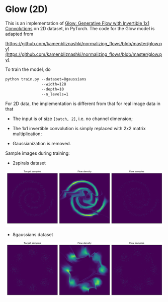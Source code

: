 # Glow (2D)

This is an implementation of [Glow: Generative Flow with Invertible 1x1 Convolutions](https://arxiv.org/abs/1807.03039) on 2D dataset, in PyTorch. The code for the Glow model is adapted from 

[https://github.com/kamenbliznashki/normalizing_flows/blob/master/glow.py](https://github.com/kamenbliznashki/normalizing_flows/blob/master/glow.py)


To train the model, do

```shell
python train.py --dataset=8gaussians
                --width=128
                --depth=10
                --n_levels=1
```

For 2D data, the implementation is different from that for real image data in that

- The input is of size `[batch, 2]`, i.e. no channel dimension;

- The 1x1 invertible convolution is simply replaced with 2x2 matrix multiplication;
- Gaussianization is removed.

Sample images during training:

- 2spirals dataset

![](images\fig1.png)

- 8gaussians dataset

![](images\fig2.png)